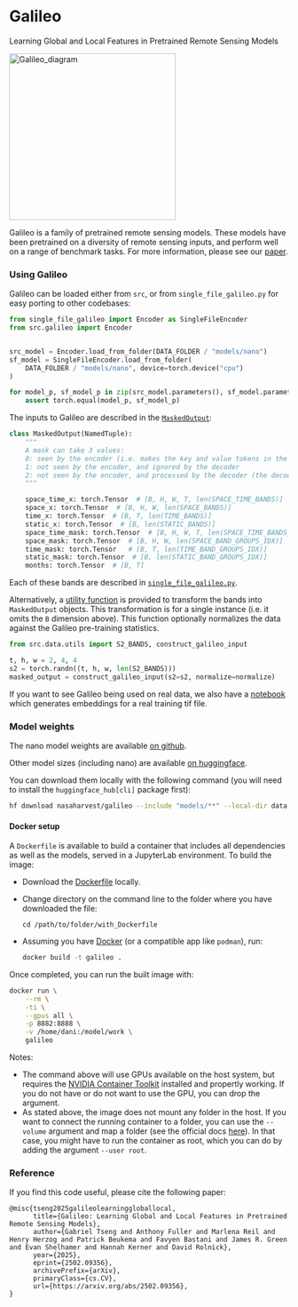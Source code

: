 # Galileo

Learning Global and Local Features in Pretrained Remote Sensing Models

<img src="diagrams/inference.png" alt="Galileo_diagram" height="300px"/>

Galileo is a family of pretrained remote sensing models. These models have been pretrained on a diversity of remote sensing inputs, and perform well on a range of benchmark tasks. For more information, please see our [paper](https://arxiv.org/abs/2502.09356).

### Using Galileo

Galileo can be loaded either from `src`, or from `single_file_galileo.py` for easy porting to other codebases:

```python
from single_file_galileo import Encoder as SingleFileEncoder
from src.galileo import Encoder


src_model = Encoder.load_from_folder(DATA_FOLDER / "models/nano")
sf_model = SingleFileEncoder.load_from_folder(
    DATA_FOLDER / "models/nano", device=torch.device("cpu")
)

for model_p, sf_model_p in zip(src_model.parameters(), sf_model.parameters()):
    assert torch.equal(model_p, sf_model_p)
```

The inputs to Galileo are described in the [`MaskedOutput`](src/masking.py#L116):

```python
class MaskedOutput(NamedTuple):
    """
    A mask can take 3 values:
    0: seen by the encoder (i.e. makes the key and value tokens in the decoder)
    1: not seen by the encoder, and ignored by the decoder
    2: not seen by the encoder, and processed by the decoder (the decoder's query values)
    """

    space_time_x: torch.Tensor  # [B, H, W, T, len(SPACE_TIME_BANDS)]
    space_x: torch.Tensor  # [B, H, W, len(SPACE_BANDS)]
    time_x: torch.Tensor  # [B, T, len(TIME_BANDS)]
    static_x: torch.Tensor  # [B, len(STATIC_BANDS)]
    space_time_mask: torch.Tensor  # [B, H, W, T, len(SPACE_TIME_BANDS_GROUPS_IDX)]
    space_mask: torch.Tensor  # [B, H, W, len(SPACE_BAND_GROUPS_IDX)]
    time_mask: torch.Tensor   # [B, T, len(TIME_BAND_GROUPS_IDX)]
    static_mask: torch.Tensor  # [B, len(STATIC_BAND_GROUPS_IDX)]
    months: torch.Tensor  # [B, T]
```

Each of these bands are described in [`single_file_galileo.py`](single_file_galileo.py#L24).

Alternatively, a [utility function](src/data/utils.py#L36) is provided to transform the bands into `MaskedOutput` objects. This transformation is for a single instance (i.e. it omits the `B` dimension above). This function optionally normalizes the data against the Galileo pre-training statistics.

```python
from src.data.utils import S2_BANDS, construct_galileo_input

t, h, w = 2, 4, 4
s2 = torch.randn((t, h, w, len(S2_BANDS)))
masked_output = construct_galileo_input(s2=s2, normalize=normalize)
```

If you want to see Galileo being used on real data, we also have a [notebook](visualizing_embeddings.ipynb) which generates embeddings for a real training tif file.

### Model weights
The nano model weights are available [on github](data/models/nano).

Other model sizes (including nano) are available [on huggingface](https://huggingface.co/nasaharvest/galileo).

You can download them locally with the following command (you will need to install the `huggingface_hub[cli]` package first):

```bash
hf download nasaharvest/galileo --include "models/**" --local-dir data
```

#### Docker setup

A `Dockerfile` is available to build a container that includes all
dependencies as well as the models, served in a JupyterLab environment. To
build the image:

- Download the [Dockerfile](Dockerfile) locally.
- Change directory on the command line to the folder where you have downloaded
  the file:

  `cd /path/to/folder/with_Dockerfile`

- Assuming you have [Docker](https://docker.com) (or a compatible app like
  `podman`), run:

  ```bash
  docker build -t galileo .
  ```

Once completed, you can run the built image with:

```bash
docker run \
	--rm \
	-ti \
	--gpus all \
	-p 8882:8888 \
	-v /home/dani:/model/work \
	galileo
```

Notes:

- The command above will use GPUs available on the host system, but requires
  the [NVIDIA Container Toolkit](https://docs.nvidia.com/datacenter/cloud-native/container-toolkit/latest/install-guide.html) installed and propertly working. If you do not have or do not want to use the GPU, you can drop the argument.
- As stated above, the image does not mount any folder in the host. If you
  want to connect the running container to a folder, you can use the
  `--volume` argument and map a folder (see the official docs
  [here](https://docker-docs.uclv.cu/storage/volumes/)). In that case, you
  might have to run the container as root, which you can do by adding the
  argument `--user root`.

### Reference

If you find this code useful, please cite the following paper:

```
@misc{tseng2025galileolearninggloballocal,
      title={Galileo: Learning Global and Local Features in Pretrained Remote Sensing Models},
      author={Gabriel Tseng and Anthony Fuller and Marlena Reil and Henry Herzog and Patrick Beukema and Favyen Bastani and James R. Green and Evan Shelhamer and Hannah Kerner and David Rolnick},
      year={2025},
      eprint={2502.09356},
      archivePrefix={arXiv},
      primaryClass={cs.CV},
      url={https://arxiv.org/abs/2502.09356},
}
```
